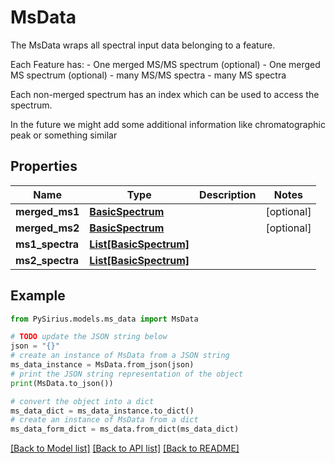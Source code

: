 # MsData

The MsData wraps all spectral input data belonging to a feature.  <p>  Each Feature has:  - One merged MS/MS spectrum (optional)  - One merged MS spectrum (optional)  - many MS/MS spectra  - many MS spectra  <p>  Each non-merged spectrum has an index which can be used to access the spectrum.  <p>  In the future we might add some additional information like chromatographic peak or something similar

## Properties

Name | Type | Description | Notes
------------ | ------------- | ------------- | -------------
**merged_ms1** | [**BasicSpectrum**](BasicSpectrum.md) |  | [optional] 
**merged_ms2** | [**BasicSpectrum**](BasicSpectrum.md) |  | [optional] 
**ms1_spectra** | [**List[BasicSpectrum]**](BasicSpectrum.md) |  | 
**ms2_spectra** | [**List[BasicSpectrum]**](BasicSpectrum.md) |  | 

## Example

```python
from PySirius.models.ms_data import MsData

# TODO update the JSON string below
json = "{}"
# create an instance of MsData from a JSON string
ms_data_instance = MsData.from_json(json)
# print the JSON string representation of the object
print(MsData.to_json())

# convert the object into a dict
ms_data_dict = ms_data_instance.to_dict()
# create an instance of MsData from a dict
ms_data_form_dict = ms_data.from_dict(ms_data_dict)
```
[[Back to Model list]](../README.md#documentation-for-models) [[Back to API list]](../README.md#documentation-for-api-endpoints) [[Back to README]](../README.md)


